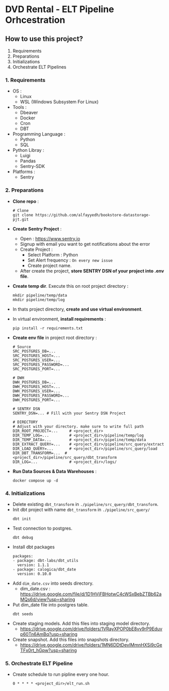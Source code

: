# DVD Rental - ELT Pipeline Orhcestration
## How to use this project?
1. Requirements
2. Preparations
3. Initializations
4. Orchestrate ELT Pipelines

### 1. Requirements
- OS :
    - Linux
    - WSL (Windows Subsystem For Linux)
- Tools :
    - Dbeaver
    - Docker
    - Cron
    - DBT
- Programming Language :
    - Python
    - SQL
- Python Libray :
    - Luigi
    - Pandas
    - Sentry-SDK
- Platforms :
    - Sentry

### 2. Preparations
- **Clone repo** :
  ```
  # Clone
  git clone https://github.com/alfayyedh/bookstore-datastorage-pjt.git
  ```

- **Create Sentry Project** :
  - Open : https://www.sentry.io
  - Signup with email you want to get notifications about the error
  - Create Project :
    - Select Platform : Python
    - Set Alert frequency : `On every new issue`
    - Create project name.
  - After create the project, **store SENTRY DSN of your project into .env file**.

- **Create temp dir**. Execute this on root project directory :
    ```
    mkdir pipeline/temp/data
    mkdir pipeline/temp/log
    ```
  
- In thats project directory, **create and use virtual environment**.
- In virtual environment, **install requirements** :
  ```
  pip install -r requirements.txt
  ```

- **Create env file** in project root directory :
  ```
  # Source
  SRC_POSTGRES_DB=...
  SRC_POSTGRES_HOST=...
  SRC_POSTGRES_USER=...
  SRC_POSTGRES_PASSWORD=...
  SRC_POSTGRES_PORT=...

  # DWH
  DWH_POSTGRES_DB=...
  DWH_POSTGRES_HOST=...
  DWH_POSTGRES_USER=...
  DWH_POSTGRES_PASSWORD=...
  DWH_POSTGRES_PORT=...

  # SENTRY DSN
  SENTRY_DSN=... # Fill with your Sentry DSN Project 

  # DIRECTORY
  # Adjust with your directory. make sure to write full path
  DIR_ROOT_PROJECT=...     # <project_dir>
  DIR_TEMP_LOG=...         # <project_dir>/pipeline/temp/log
  DIR_TEMP_DATA=...        # <project_dir>/pipeline/temp/data
  DIR_EXTRACT_QUERY=...    # <project_dir>/pipeline/src_query/extract
  DIR_LOAD_QUERY=...       # <project_dir>/pipeline/src_query/load
  DIR_DBT_TRANSFORM=...  # <project_dir>/pipeline/src_query/dbt_transform
  DIR_LOG=...              # <project_dir>/logs/
    ```

- **Run Data Sources & Data Warehouses** :
  ```
  docker compose up -d
  ```

### 4. Initializations
- Delete existing `dbt_transform` in `./pipeline/src_query/dbt_transform`.
- Init dbt project with name `dbt_transform` in `./pipeline/src_query/`
  ```
  dbt init
  ```
- Test connection to postgres.
  ```
  dbt debug
  ```
- Install dbt packages
  ```
  packages:
  - package: dbt-labs/dbt_utils
    version: 1.1.1
  - package: calogica/dbt_date
    version: 0.10.0
  ```
- Add `dim_date.csv` into seeds directory.
    - dim_date.csv : https://drive.google.com/file/d/1D1HVjFBHotwC4cWSxBebZTBb62aMQs6d/view?usp=sharing
- Put dim_date file into postgres table.
  ```
  dbt seeds
  ```
- Create staging models. Add this files into staging model
directory.
    - https://drive.google.com/drive/folders/1VRayXPOP0bE8vv9rP9Eduvp60Tn6AmBq?usp=sharing
- Create snapshot. Add this files into snapshots
directory.
    - https://drive.google.com/drive/folders/1MN6DDtDevIMmnHXSi9cGeTFx0rt_hGpw?usp=sharing
### 5. Orchestrate ELT Pipeline
- Create schedule to run pipline every one hour.
  ```
  0 * * * * <project_dir>/elt_run.sh
  ```
